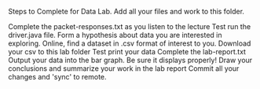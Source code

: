 Steps to Complete for Data Lab. Add all your files and work to this folder.

Complete the packet-responses.txt as you listen to the lecture
Test run the driver.java file.
Form a hypothesis about data you are interested in exploring.
Online, find a dataset in .csv format of interest to you.
Download your csv to this lab folder
Test print your data
Complete the lab-report.txt
Output your data into the bar graph. Be sure it displays properly!
Draw your conclusions and summarize your work in the lab report
Commit all your changes and 'sync' to remote.
